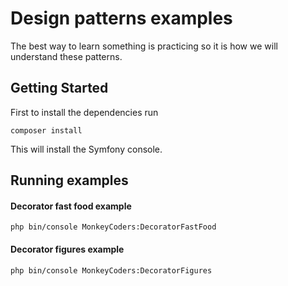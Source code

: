 # Design patterns examples

The best way to learn something is practicing so it is how we will understand these patterns. 

## Getting Started
First to install the dependencies run

```
composer install

```
This will install the Symfony console.
 
## Running examples 
#### Decorator fast food example
```
php bin/console MonkeyCoders:DecoratorFastFood

```
#### Decorator figures example
```
php bin/console MonkeyCoders:DecoratorFigures

```